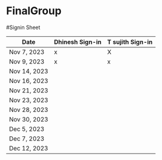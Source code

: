 # FinalGroup

#Signin Sheet

| Date        | Dhinesh Sign-in  | T sujith Sign-in |
|-------------|------------------|------------------|
| Nov 7, 2023 |        x          |     X            |
| Nov 9, 2023 |         x         |      x           |              
| Nov 14, 2023|                  |                  |
| Nov 16, 2023|                  |                  |
| Nov 21, 2023|                  |                  |
| Nov 23, 2023|                  |                  |
| Nov 28, 2023|                  |                  |
| Nov 30, 2023|                  |                  |
| Dec 5, 2023 |                  |                  |
| Dec 7, 2023 |                  |                  |
| Dec 12, 2023|                  |                  |
